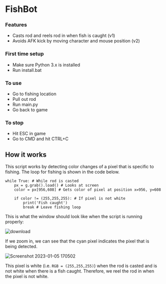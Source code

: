 # FishBot

### Features
- Casts rod and reels rod in when fish is caught (v1)
- Avoids AFK kick by moving character and mouse position (v2)

### First time setup
- Make sure Python 3.x is installed
- Run install.bat

### To use
- Go to fishing location
- Pull out rod
- Run main.py
- Go back to game

### To stop
- Hit ESC in game
- Go to CMD and hit CTRL+C

## How it works
This script works by detecting color changes of a pixel that is specific to fishing. The loop for fishing is shown in the code below.
```
while True: # While rod is casted
    px = g.grab().load() # Looks at screen
    color = px[956,608] # Gets color of pixel at position x=956, y=608

    if color != (255,255,255): # If pixel is not white
        print('Fish caught')
        break # Leave fishing loop
```
This is what the window should look like when the script is running properly:

![download](https://user-images.githubusercontent.com/98838077/210888907-0f02bc5f-25b1-46bd-af8d-870fa328c81e.png)

If we zoom in, we can see that the cyan pixel indicates the pixel that is being detected. 

![Screenshot 2023-01-05 170502](https://user-images.githubusercontent.com/98838077/210889033-4a74e0d5-3d81-428f-a631-1535be62d411.png)

This pixel is white (i.e. `RGB = (255,255,255)`) when the rod is casted and is not white when there is a fish caught. Therefore, we reel the rod in when the pixel is not white.
